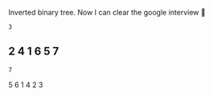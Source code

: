 Inverted binary tree. Now I can clear the google interview 💪

    3
  2
    4
1
    6
  5
    7
-----------------------
    7
  5
    6
1
    4
  2
    3
